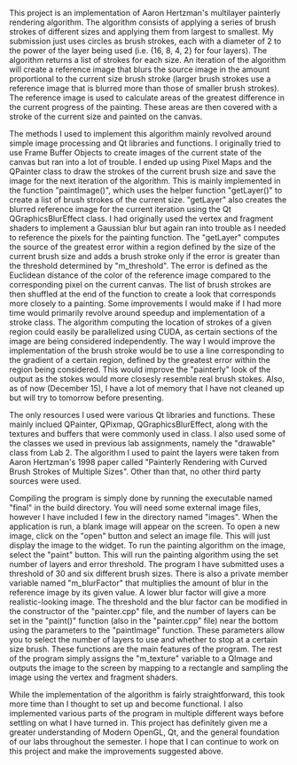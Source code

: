 This project is an implementation of Aaron Hertzman's multilayer painterly
rendering algorithm. The algorithm consists of applying a series of brush 
strokes of different sizes and applying them from largest to smallest. My 
submission just uses circles as brush strokes, each with a diameter of 2 to the
power of the layer being used (i.e. {16, 8, 4, 2} for four layers). The 
algorithm returns a list of strokes for each size. An iteration of the 
algorithm will create a reference image that blurs the source image in the 
amount proportional to the current size brush stroke (larger brush strokes use
a reference image that is blurred more than those of smaller brush strokes). 
The reference image is used to calculate areas of the greatest difference in 
the current progress of the painting. These areas are then covered with a stroke
of the current size and painted on the canvas. 

The methods I used to implement this algorithm mainly revolved around simple 
image processing and Qt libraries and functions. I originally tried to use 
Frame Buffer Objects to create images of the current state of the canvas but 
ran into a lot of trouble. I ended up using Pixel Maps and the QPainter class
to draw the strokes of the current brush size and save the image for the next
iteration of the algorithm. This is mainly implemented in the function 
"paintImage()", which uses the helper function "getLayer()" to create a list
of brush strokes of the current size. "getLayer" also creates the blurred 
reference image for the current iteration using the Qt QGraphicsBlurEffect
class. I had originally used the vertex and fragment shaders to implement a 
Gaussian blur but again ran into trouble as I needed to reference the pixels
for the painting function. The "getLayer" computes the source of the greatest 
error within a region defined by the size of the current brush size and adds
a brush stroke only if the error is greater than the threshold determined by 
"m_threshold". The error is defined as the Euclidean distance of the color of
the reference image compared to the corresponding pixel on the current canvas. 
The list of brush strokes are then shuffled at the end of the function to create
a look that corresponds more closely to a painting. Some improvements I would 
make if I had more time would primarily revolve around speedup and 
implementation of a stroke class. The algorithm computing the location of 
strokes of a given region could easily be parallelized using CUDA, as certain 
sections of the image are being considered independently. The way I would 
improve the implementation of the brush stroke would be to use a line 
corresponding to the gradient of a certain region, defined by the greatest 
error within the region being considered. This would improve the "painterly" 
look of the output as the stokes would more closesly resemble real brush stokes.
Also, as of now (December 15), I have a lot of memory that I have not cleaned up
but will try to tomorrow before presenting.

The only resources I used were various Qt libraries and functions. These mainly
inclued QPainter, QPixmap, QGraphicsBlurEffect, along with the textures and 
buffers that were commonly used in class. I also used some of the classes we
used in previous lab assignments, namely the "drawable" class from Lab 2. The 
algorithm I used to paint the layers were taken from Aaron Hertzman's 1998 paper
called "Painterly Rendering with Curved Brush Strokes of Multiple Sizes". Other
than that, no other third party sources were used. 

Compiling the program is simply done by running the executable named "final" in
the build directory. You will need some external image files, however I have
included I few in the directory named "images". When the application is run, 
a blank image will appear on the screen. To open a new image, click on the 
"open" button and select an image file. This will just display the image to the
widget. To run the painting algorithm on the image, select the "paint" button. 
This will run the painting algorithm using the set number of layers and 
error threshold. The program I have submitted uses a threshold of 30 and six 
different brush sizes. There is also a private member variable named 
"m_blurFactor" that multiplies the amount of blur in the reference image by its
given value. A lower blur factor will give a more realistic-looking image. 
The threshold and the blur factor can be modified in the constructor of the 
"painter.cpp" file, and the number of layers can be set in the "paint()" 
function (also in the "painter.cpp" file) near the bottom using the parameters
to the "paintImage" function. These parameters allow you to select the number
of layers to use and whether to stop at a certain size brush. These functions
are the main features of the program. The rest of the program simply
assigns the "m_texture" variable to a QImage and outputs the image to the screen
by mapping to a rectangle and sampling the image using the vertex and fragment
shaders. 

While the implementation of the algorithm is fairly straightforward, this took
more time than I thought to set up and become functional. I also implemented 
various parts of the program in multiple different ways before settling on what
I have turned in. This project has definitely given me a greater understanding
of Modern OpenGL, Qt, and the general foundation of our labs throughout the 
semester. I hope that I can continue to work on this project and make the 
improvements suggested above. 
